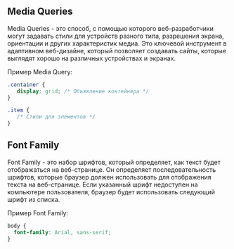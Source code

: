 
## Media Queries

Media Queries - это способ, с помощью которого веб-разработчики могут задавать стили для устройств разного типа, разрешения экрана, ориентации и других характеристик медиа. Это ключевой инструмент в адаптивном веб-дизайне, который позволяет создавать сайты, которые выглядят хорошо на различных устройствах и экранах.

Пример Media Query:

``` css
.container {
   display: grid; /* Объявление контейнера */
}

.item {
   /* Стили для элементов */
}
```

## Font Family

Font Family - это набор шрифтов, который определяет, как текст будет отображаться на веб-странице. Он определяет последовательность шрифтов, которые браузер должен использовать для отображения текста на веб-странице. Если указанный шрифт недоступен на компьютере пользователя, браузер будет использовать следующий шрифт из списка.

Пример Font Family:

``` css
body {
  font-family: Arial, sans-serif;
}
```
